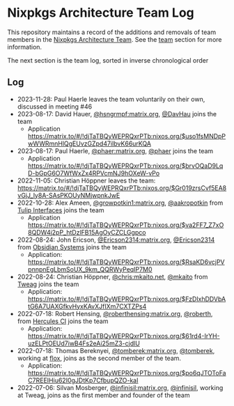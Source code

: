 # Nixpkgs Architecture Team Log

This repository maintains a record of the additions and removals of team members in the [Nixpkgs Architecture Team](https://github.com/nixpkgs-architecture). See the [team](https://github.com/nixpkgs-architecture#team) section for more information.

The next section is the team log, sorted in inverse chronological order

## Log

- 2023-11-28: Paul Haerle leaves the team voluntarily on their own, discussed in meeting #46
- 2023-08-17: David Hauer, [@hsngrmpf:matrix.org](https://matrix.to/#/@hsngrmpf:matrix.org), [@DavHau](https://github.com/DavHau/) joins the team
  - Application <https://matrix.to/#/!djTaTBQyWEPRQxrPTb:nixos.org/$uso1fsMNDpPwWWRmnHlQgEUvzGZpd47iIbvK66urKQA>
- 2023-08-17: Paul Haerle, [@phaer:matrix.org](https://matrix.to/#/@phaer:matrix.org), [@phaer](https://github.com/phaer/) joins the team
  - Application <https://matrix.to/#/!djTaTBQyWEPRQxrPTb:nixos.org/$brvOQaD9LqD-bGpG6O7WfWxZx4RPVcmNJ9hOXeW-vPo>
- 2022-11-05: Christian Höppner leaves the team: <https://matrix.to/#/!djTaTBQyWEPRQxrPTb:nixos.org/$Gr019zrsCvf5EA8vGjJ_ly8A-SAsPKOUyNMjwpnkJwE>
- 2022-10-28: Alex Ameen, [@growpotkin1:matrix.org](https://matrix.to/#/@growpotkin1:matrix.org), [@aakropotkin](https://github.com/aakropotkin) from [Tulip Interfaces](https://tulip.co/platform/analytics/) joins the team
  - Application <https://matrix.to/#/!djTaTBQyWEPRQxrPTb:nixos.org/$va2FF7_Z7xO8QDW4j2pP_htDzlFB15AgOyCZCLGgpco>
- 2022-08-24: John Ericson, [@Ericson2314:matrix.org](https://matrix.to/#/@Ericson2314:matrix.org), [@Ericson2314](https://github.com/Ericson2314) from [Obsidian Systems](https://obsidian.systems/) joins the team
  - Application: <https://matrix.to/#/!djTaTBQyWEPRQxrPTb:nixos.org/$RsaKD6vcjPVpnnpnEgLbmSoUX_9km_QQRWyPeqIP7M0>
- 2022-08-24: Christian Höppner, [@chris:mkaito.net](https://matrix.to/#/@chris:mkaito.net), [@mkaito](https://github.com/mkaito) from [Tweag](https://www.tweag.io/) joins the team
  - Application: <https://matrix.to/#/!djTaTBQyWEPRQxrPTb:nixos.org/$FzDIxhDDVbAtG6A7UAXGfkvHyxKAvXJfIXm7CXTZPs4>
- 2022-07-18: Robert Hensing, [@roberthensing:matrix.org](https://matrix.to/#/@roberthensing:matrix.org), [@roberth](https://github.com/roberth), from [Hercules CI](https://hercules-ci.com/) joins the team
  - Application: <https://matrix.to/#/!djTaTBQyWEPRQxrPTb:nixos.org/$61rd4-IrYH-uzELPtOEUd7iwB4Fs2eAi25mZ3-cjdlU>
- 2022-07-18: Thomas Bereknyei, [@tomberek:matrix.org](https://matrix.to/#/@tomberek:matrix.org), [@tomberek](https://github.com/tomberek), working at [flox](https://floxdev.com/), joins as the second member of the team.
  - Application: <https://matrix.to/#/!djTaTBQyWEPRQxrPTb:nixos.org/$po6qJTOToFaC7REEIHiu62I0gJDtKp7CfbupQZO-kaI>
- 2022-07-06: Silvan Mosberger, [@infinisil:matrix.org](https://matrix.to/#/@infinisil:matrix.org), [@infinisil](https://github.com/Infinisil/), working at Tweag, joins as the first member and founder of the team
